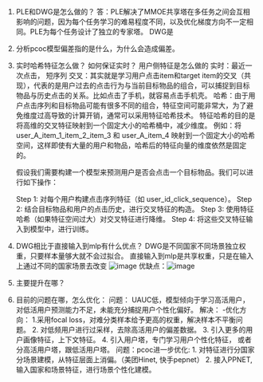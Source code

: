 1. PLE和DWG是怎么做的？
    答：PLE解决了MMOE共享塔在多任务之间会互相影响的问题，因为每个任务学习的难易程度不同，以及优化梯度方向不一定相同。PLE为每个任务设计了独立的专家塔。
       DWG是
2. 分析pcoc模型偏差指的是什么，为什么会造成偏差。


3. 实时哈希特征怎么做？ 如何保证实时？ 用户侧特征是怎么做的
   实时：最近一次点击， 短序列
   交叉：其实就是学习用户点击item和target item的交叉（共现），代表的是用户过去的点击行为与当前目标物品的组合，可以捕捉到目标物品与历史点击的关系。比如点击了手机，就容易点击手机壳。
   哈希：由于用户点击序列和目标物品可能有很多不同的组合，特征空间可能非常大，为了避免维度过高导致的计算开销，通常可以采用特征哈希技术。
        特征哈希的目的是将高维的交叉特征映射到一个固定大小的哈希桶中，减少维度。
        例如：将 user_A_item_1_item_2_item_3 和 user_A_item_4 映射到一个固定大小的哈希空间，这样即使有大量的用户和物品，哈希后的特征向量的维度依然是固定的。

   假设我们需要构建一个模型来预测用户是否会点击一个目标物品。我们可以进行如下操作：

    Step 1: 对每个用户构建点击序列特征（如 user_id_click_sequence）。
    Step 2: 结合目标物品和用户的点击历史，进行交叉特征的构造。
    Step 3: 使用特征哈希（如果特征空间过大）对交叉特征进行降维。
    Step 4: 将这些交叉特征输入到模型中，进行训练。
4. DWG相比于直接输入到mlp有什么优点？
    DWG是不同国家不同场景独立权重，只要样本量够大就不会过拟合。 直接输入到mlp是共享权重，只是在输入上通过不同的国家场景去改变
    ![image](https://github.com/user-attachments/assets/28f7c381-9c36-408d-807b-71eecb488556)
    优缺点：![image](https://github.com/user-attachments/assets/ef70a794-5b4b-46be-8945-41fecb9760b0)

5. 主要提升在哪？
6. 目前的问题在哪，怎么优化：
       问题： UAUC低，模型倾向于学习高活用户，对低活用户预测能力不足，未能充分捕捉用户个性化偏好。
       解决： -优化方向： 1.采用focal loss，对难分类样本给予更高的权重，解决样本不平衡问题。
                       2. 对低频用户进行过采样，去除高活用户的偏差数据。
                       3. 引入更多的用户画像特征，上下文特征。
                       4. 引入用户塔，专门学习用户个性化特征， 或者分高活用户塔，跟低活用户塔。
       问题：pcoc进一步优化:
                    1. 对特征进行分国家分场景建模，从特征层面上消偏。（美团Hinet, 快手pepnet）
                    2. 接入PPNET,输入国家和场景特征，进行场景个性化建模。
